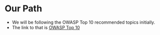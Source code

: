 # Our Path

- We will be following the OWASP Top 10 recommended topics initially. 
- The link to that is [OWASP Top 10](https://owasp.org/www-project-top-ten) 
